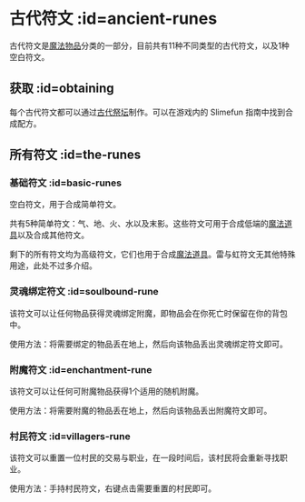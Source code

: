 # 古代符文 :id=ancient-runes

古代符文是[魔法物品](/Magical-Items)分类的一部分，目前共有11种不同类型的古代符文，以及1种空白符文。

## 获取 :id=obtaining

每个古代符文都可以通过[古代祭坛](/Ancient-Altar)制作。可以在游戏内的 Slimefun 指南中找到合成配方。

## 所有符文 :id=the-runes

### 基础符文 :id=basic-runes

空白符文，用于合成简单符文。

共有5种简单符文：气、地、火、水以及末影。这些符文可用于合成低端的[魔法道具](/Magical-Gadgets)以及合成其他符文。

剩下的所有符文均为高级符文，它们也用于合成[魔法道具](/Magical-Gadgets)。雷与虹符文无其他特殊用途，此处不过多介绍。

### 灵魂绑定符文 :id=soulbound-rune

该符文可以让任何物品获得灵魂绑定附魔，即物品会在你死亡时保留在你的背包中。

使用方法：将需要绑定的物品丢在地上，然后向该物品丢出灵魂绑定符文即可。

### 附魔符文 :id=enchantment-rune

该符文可以让任何可附魔物品获得1个适用的随机附魔。

使用方法：将需要附魔的物品丢在地上，然后向该物品丢出附魔符文即可。

### 村民符文 :id=villagers-rune

该符文可以重置一位村民的交易与职业，在一段时间后，该村民将会重新寻找职业。

使用方法：手持村民符文，右键点击需要重置的村民即可。
